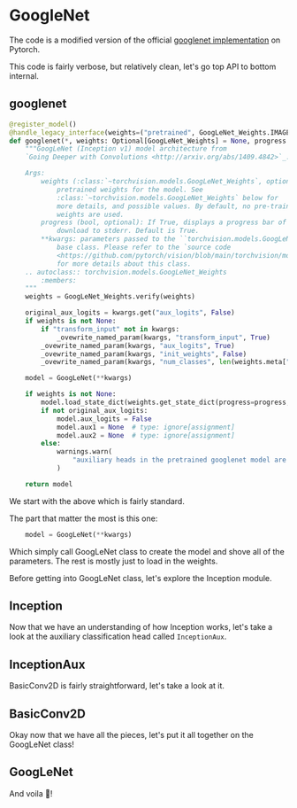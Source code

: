 # GoogleNet
The code is a modified version of the official [googlenet implementation](https://github.com/pytorch/vision/blob/main/torchvision/models/googlenet.py) on Pytorch.

This code is fairly verbose, but relatively clean, let's go top API to bottom internal.

## googlenet
```python
@register_model()
@handle_legacy_interface(weights=("pretrained", GoogLeNet_Weights.IMAGENET1K_V1))
def googlenet(*, weights: Optional[GoogLeNet_Weights] = None, progress: bool = True, **kwargs: Any) -> GoogLeNet:
    """GoogLeNet (Inception v1) model architecture from
    `Going Deeper with Convolutions <http://arxiv.org/abs/1409.4842>`_.

    Args:
        weights (:class:`~torchvision.models.GoogLeNet_Weights`, optional): The
            pretrained weights for the model. See
            :class:`~torchvision.models.GoogLeNet_Weights` below for
            more details, and possible values. By default, no pre-trained
            weights are used.
        progress (bool, optional): If True, displays a progress bar of the
            download to stderr. Default is True.
        **kwargs: parameters passed to the ``torchvision.models.GoogLeNet``
            base class. Please refer to the `source code
            <https://github.com/pytorch/vision/blob/main/torchvision/models/googlenet.py>`_
            for more details about this class.
    .. autoclass:: torchvision.models.GoogLeNet_Weights
        :members:
    """
    weights = GoogLeNet_Weights.verify(weights)

    original_aux_logits = kwargs.get("aux_logits", False)
    if weights is not None:
        if "transform_input" not in kwargs:
            _ovewrite_named_param(kwargs, "transform_input", True)
        _ovewrite_named_param(kwargs, "aux_logits", True)
        _ovewrite_named_param(kwargs, "init_weights", False)
        _ovewrite_named_param(kwargs, "num_classes", len(weights.meta["categories"]))

    model = GoogLeNet(**kwargs)

    if weights is not None:
        model.load_state_dict(weights.get_state_dict(progress=progress, check_hash=True))
        if not original_aux_logits:
            model.aux_logits = False
            model.aux1 = None  # type: ignore[assignment]
            model.aux2 = None  # type: ignore[assignment]
        else:
            warnings.warn(
                "auxiliary heads in the pretrained googlenet model are NOT pretrained, so make sure to train them"
            )

    return model
```

We start with the above which is fairly standard.

The part that matter the most is this one:
```python
    model = GoogLeNet(**kwargs)
```
Which simply call GoogLeNet class to create the model and shove all of the parameters. The rest is mostly just to load in the  weights.

Before getting into GoogLeNet class, let's explore the Inception module.

## Inception


Now that we have an understanding of how Inception works, let's take a look at the auxiliary classification head called `InceptionAux`.

## InceptionAux

BasicConv2D is fairly straightforward, let's take a look at it.

## BasicConv2D

Okay now that we have all the pieces, let's put it all together on the GoogLeNet class!

## GoogLeNet

And voila 🎉!
